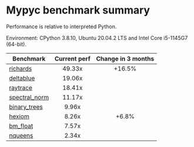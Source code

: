 # Mypyc benchmark summary

Performance is relative to interpreted Python.

Environment: CPython 3.8.10, Ubuntu 20.04.2 LTS and Intel Core i5-1145G7 (64-bit).

| Benchmark | Current perf | Change in 3 months |
| --- | :---: | :---: |
| [richards](benchmarks/richards.md) | 49.33x | +16.5% |
| [deltablue](benchmarks/deltablue.md) | 19.06x |  |
| [raytrace](benchmarks/raytrace.md) | 18.41x |  |
| [spectral_norm](benchmarks/spectral_norm.md) | 11.17x |  |
| [binary_trees](benchmarks/binary_trees.md) | 9.96x |  |
| [hexiom](benchmarks/hexiom.md) | 8.26x | +6.8% |
| [bm_float](benchmarks/bm_float.md) | 7.57x |  |
| [nqueens](benchmarks/nqueens.md) | 2.34x |  |
